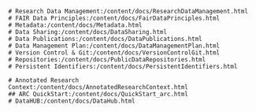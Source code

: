 ---
---

```Fundamentals
# Research Data Management:/content/docs/ResearchDataManagement.html
# FAIR Data Principles:/content/docs/FairDataPrinciples.html
# Metadata:/content/docs/Metadata.html
# Data Sharing:/content/docs/DataSharing.html
# Data Publications:/content/docs/DataPublications.html
# Data Management Plan:/content/docs/DataManagementPlan.html
# Version Control & Git:/content/docs/VersionControlGit.html
# Repositories:/content/docs/PublicDataRepositories.html
# Persistent Identifiers:/content/docs/PersistentIdentifiers.html
```

```Implementation within DataPLANT
# Annotated Research Context:/content/docs/AnnotatedResearchContext.html
## ARC QuickStart:/content/docs/QuickStart_arc.html
# DataHUB:/content/docs/DataHub.html
```

<!-- ```Training & Tutorials -->
<!-- # Sync ARCs via GitHub Desktop:/content/docs/tutorials/github_desktop.html -->
<!-- # Markdown:/content/docs/tutorials/markdown.html -->
<!-- ``` -->
